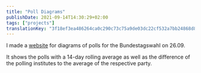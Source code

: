 ```yaml
---
title: "Poll Diagrams"
publishDate: 2021-09-14T14:30:29+02:00
tags: ["projects"]
translationKey: "3f18ef3ea486264ca0c290c73c75a9de03dc22cf532a7bb24868d8f1431b9a00"
---
```


I made a [website](https://wahlen.thinegen.de) for diagrams of polls for the Bundestagswahl on 26.09.

It shows the polls with a 14-day rolling average as well as the difference of the polling institutes to the average of the respective party.